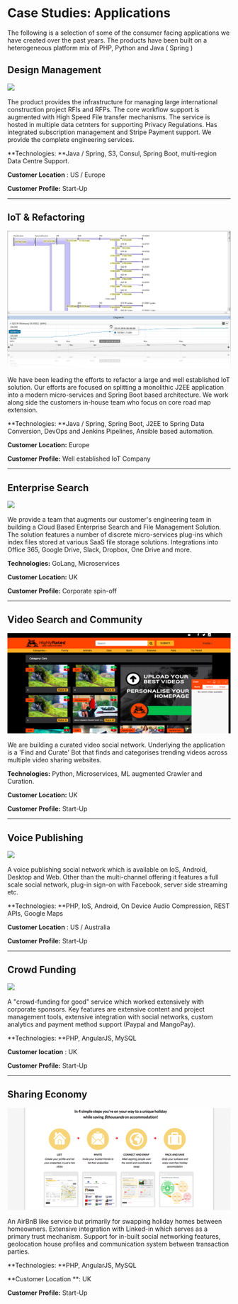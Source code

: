 # Case Studies: Applications

The following is a selection of some of the consumer facing applications we have created over the past years. The products have been built on a heterogeneous platform mix of PHP, Python and Java \( Spring \)

## Design Management

![](https://procore-marketplace.s3.amazonaws.com/production/uploads/Procore_03a.png)

The product provides the infrastructure for managing large international construction project RFIs and RFPs. The core workflow support is augmented with High Speed File transfer mechanisms. The service is hosted in multiple data cetnters for supporting Privacy Regulations. Has integrated subscription management and Stripe Payment support. We provide the complete engineering services.

**Technologies: **Java / Spring, S3, Consul, Spring Boot, multi-region Data Centre Support.

**Customer Location** : US / Europe

**Customer Profile:** Start-Up

---

## IoT & Refactoring

![](/assets/FMP_mediaflow_chart.png)

We have been leading the efforts to refactor a large and well established IoT solution. Our efforts are focused on splitting a monolithic J2EE application into a modern micro-services and Spring Boot based architecture. We work along side the customers in-house team who focus on core road map extension.

**Technologies: **Java / Spring, Spring Boot, J2EE to Spring Data Conversion, DevOps and Jenkins Pipelines, Ansible based automation.

**Customer Location:** Europe

**Customer Profile:** Well established IoT Company

---

## Enterprise Search

![](http://kazoup.com/wp-content/uploads/2014/12/Screen-Shot-2017-01-30-at-14.42.55-uai-1440x999.png)

We provide a team that augments our customer's engineering team in building a Cloud Based Enterprise Search and File Management Solution. The solution features a number of discrete micro-services plug-ins which index files stored at various SaaS file storage solutions. Integrations into Office 365, Google Drive, Slack, Dropbox, One Drive and more.

**Technologies:** GoLang, Microservices

**Customer Location:** UK

**Customer Profile:** Corporate spin-off

---

## Video Search and Community

![](/assets/HighlyRated.png)

We are building a curated video social network. Underlying the application is a 'Find and Curate' Bot that finds and categorises trending videos across multiple video sharing websites.

**Technologies:** Python, Microservices, ML augmented Crawler and Curation.

**Customer Location:** UK

**Customer Profile:** Start-Up

---

## Voice Publishing

![](https://startit.rs/media/voicebo.jpg)

A voice publishing social network which is available on IoS, Android, Desktop and Web. Other than the multi-channel offering it features a full scale social network, plug-in sign-on with Facebook, server side streaming etc.

**Technologies: **PHP, IoS, Android, On Device Audio Compression, REST APIs, Google Maps

**Customer Location** : US / Australia

**Customer Profile:** Start-Up

---

## Crowd Funding

![](http://www.goodnet.org/photos/620x0/24301.jpg)

A "crowd-funding for good" service which worked extensively with corporate sponsors. Key features are extensive content and project management tools, extensive integration with social networks, custom analytics and payment method support \(Paypal and MangoPay\).

**Technologies: **PHP, AngularJS, MySQL

**Customer location** : UK

**Customer Profile:** Start-Up

---

## Sharing Economy

![](/assets/TrustedSwap.png)

An AirBnB like service but primarily for swapping holiday homes between homeowners. Extensive integration with Linked-in which serves as a primary trust mechanism. Support for in-built social networking features, geolocation house profiles and communication system between transaction parties.

**Technologies: **PHP, AngularJS, MySQL

**Customer Location **: UK

**Customer Profile:** Start-Up

## 



